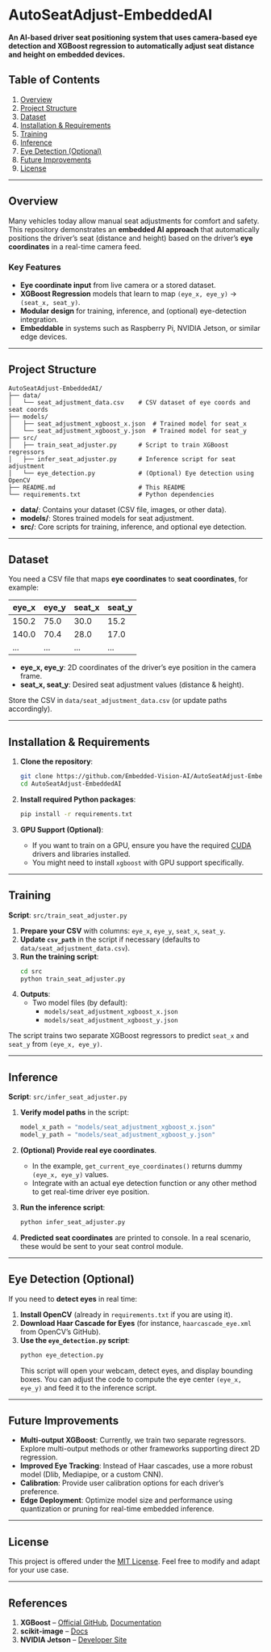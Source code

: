 # AutoSeatAdjust-EmbeddedAI

**An AI-based driver seat positioning system that uses camera-based eye detection and XGBoost regression to automatically adjust seat distance and height on embedded devices.**

## Table of Contents
1. [Overview](#overview)  
2. [Project Structure](#project-structure)  
3. [Dataset](#dataset)  
4. [Installation & Requirements](#installation--requirements)  
5. [Training](#training)  
6. [Inference](#inference)  
7. [Eye Detection (Optional)](#eye-detection-optional)  
8. [Future Improvements](#future-improvements)  
9. [License](#license)

---

## Overview
Many vehicles today allow manual seat adjustments for comfort and safety. This repository demonstrates an **embedded AI approach** that automatically positions the driver’s seat (distance and height) based on the driver’s **eye coordinates** in a real-time camera feed.  

### Key Features
- **Eye coordinate input** from live camera or a stored dataset.  
- **XGBoost Regression** models that learn to map `(eye_x, eye_y)` → `(seat_x, seat_y)`.  
- **Modular design** for training, inference, and (optional) eye-detection integration.  
- **Embeddable** in systems such as Raspberry Pi, NVIDIA Jetson, or similar edge devices.

---

## Project Structure

```
AutoSeatAdjust-EmbeddedAI/
├── data/
│   └── seat_adjustment_data.csv    # CSV dataset of eye coords and seat coords
├── models/
│   ├── seat_adjustment_xgboost_x.json  # Trained model for seat_x
│   └── seat_adjustment_xgboost_y.json  # Trained model for seat_y
├── src/
│   ├── train_seat_adjuster.py      # Script to train XGBoost regressors
│   ├── infer_seat_adjuster.py      # Inference script for seat adjustment
│   └── eye_detection.py            # (Optional) Eye detection using OpenCV
├── README.md                       # This README
└── requirements.txt                # Python dependencies
```

- **data/**: Contains your dataset (CSV file, images, or other data).  
- **models/**: Stores trained models for seat adjustment.  
- **src/**: Core scripts for training, inference, and optional eye detection.  

---

## Dataset
You need a CSV file that maps **eye coordinates** to **seat coordinates**, for example:

| eye_x | eye_y | seat_x | seat_y |
|-------|-------|--------|--------|
| 150.2 | 75.0  | 30.0   | 15.2   |
| 140.0 | 70.4  | 28.0   | 17.0   |
| ...   | ...   | ...    | ...    |

- **eye_x, eye_y**: 2D coordinates of the driver’s eye position in the camera frame.  
- **seat_x, seat_y**: Desired seat adjustment values (distance & height).

Store the CSV in `data/seat_adjustment_data.csv` (or update paths accordingly).

---

## Installation & Requirements

1. **Clone the repository**:
   ```bash
   git clone https://github.com/Embedded-Vision-AI/AutoSeatAdjust-EmbeddedAI.git
   cd AutoSeatAdjust-EmbeddedAI
   ```

2. **Install required Python packages**:
   ```bash
   pip install -r requirements.txt
   ```

3. **GPU Support (Optional)**:  
   - If you want to train on a GPU, ensure you have the required [CUDA](https://developer.nvidia.com/cuda-zone) drivers and libraries installed.  
   - You might need to install `xgboost` with GPU support specifically.

---

## Training

**Script**: `src/train_seat_adjuster.py`

1. **Prepare your CSV** with columns: `eye_x`, `eye_y`, `seat_x`, `seat_y`.  
2. **Update `csv_path`** in the script if necessary (defaults to `data/seat_adjustment_data.csv`).  
3. **Run the training script**:
   ```bash
   cd src
   python train_seat_adjuster.py
   ```
4. **Outputs**:
   - Two model files (by default):  
     - `models/seat_adjustment_xgboost_x.json`  
     - `models/seat_adjustment_xgboost_y.json`

The script trains two separate XGBoost regressors to predict `seat_x` and `seat_y` from `(eye_x, eye_y)`.

---

## Inference

**Script**: `src/infer_seat_adjuster.py`

1. **Verify model paths** in the script:
   ```python
   model_x_path = "models/seat_adjustment_xgboost_x.json"
   model_y_path = "models/seat_adjustment_xgboost_y.json"
   ```
2. **(Optional) Provide real eye coordinates**.  
   - In the example, `get_current_eye_coordinates()` returns dummy `(eye_x, eye_y)` values.  
   - Integrate with an actual eye detection function or any other method to get real-time driver eye position.

3. **Run the inference script**:
   ```bash
   python infer_seat_adjuster.py
   ```
4. **Predicted seat coordinates** are printed to console. In a real scenario, these would be sent to your seat control module.

---

## Eye Detection (Optional)

If you need to **detect eyes** in real time:

1. **Install OpenCV** (already in `requirements.txt` if you are using it).
2. **Download Haar Cascade for Eyes** (for instance, `haarcascade_eye.xml` from OpenCV’s GitHub).
3. **Use the `eye_detection.py` script**:
   ```bash
   python eye_detection.py
   ```
   This script will open your webcam, detect eyes, and display bounding boxes. You can adjust the code to compute the eye center `(eye_x, eye_y)` and feed it to the inference script.

---

## Future Improvements

- **Multi-output XGBoost**: Currently, we train two separate regressors. Explore multi-output methods or other frameworks supporting direct 2D regression.  
- **Improved Eye Tracking**: Instead of Haar cascades, use a more robust model (Dlib, Mediapipe, or a custom CNN).  
- **Calibration**: Provide user calibration options for each driver’s preference.  
- **Edge Deployment**: Optimize model size and performance using quantization or pruning for real-time embedded inference.

---

## License
This project is offered under the [MIT License](https://opensource.org/licenses/MIT). Feel free to modify and adapt for your use case.  

---

## References

1. **XGBoost** – [Official GitHub](https://github.com/dmlc/xgboost), [Documentation](https://xgboost.readthedocs.io/)  
2. **scikit-image** – [Docs](https://scikit-image.org/docs/stable/)  
3. **NVIDIA Jetson** – [Developer Site](https://developer.nvidia.com/embedded-computing)
